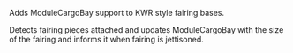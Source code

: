Adds ModuleCargoBay support to KWR style fairing bases.

Detects fairing pieces attached and updates ModuleCargoBay with the size of the fairing and informs it when fairing is jettisoned.
